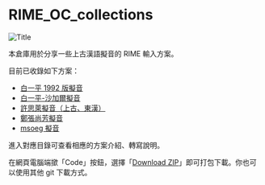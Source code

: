 # RIME_OC_collections

![Title](https://user-images.githubusercontent.com/32562298/213803086-ee90a096-9f5f-4ba2-8ed9-7db4f2188549.jpg)


本倉庫用於分享一些上古漢語擬音的 RIME 輸入方案。

目前已收錄如下方案：

- [白一平 1992 版擬音](baxter1992)
- [白一平-沙加爾擬音](baxter-sagart)
- [許思萊擬音（上古、東漢）](shuessler)
- [鄭張尚芳擬音](zhengzhang)
- [msoeg 擬音](msoeg)

進入對應目錄可查看相應的方案介紹、轉寫說明。

在網頁電腦端撳「Code」按鈕，選擇「[Download ZIP](https://codeload.github.com/Hulenkius/RIME_OC_collections/zip/refs/heads/main)」即可打包下載。你也可以使用其他 git 下載方式。
